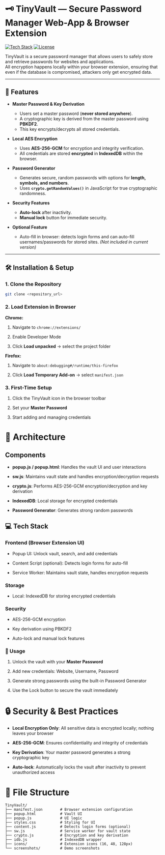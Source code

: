 # 🗝️ TinyVault — Secure Password Manager Web-App & Browser Extension

[![Tech Stack](https://img.shields.io/badge/Tech-JavaScript%2C%20HTML%2C%20CSS-blue)](https://developer.mozilla.org/) 
[![License](https://img.shields.io/badge/License-MIT-green)](LICENSE)

TinyVault is a secure password manager that allows users to safely store and retrieve passwords for websites and applications.  
All encryption happens locally within your browser extension, ensuring that even if the database is compromised, attackers only get encrypted data.

---

## 🌟 Features

- **Master Password & Key Derivation**
  - Users set a master password (**never stored anywhere**).  
  - A cryptographic key is derived from the master password using **PBKDF2**.  
  - This key encrypts/decrypts all stored credentials.

- **Local AES Encryption**
  - Uses **AES-256-GCM** for encryption and integrity verification.  
  - All credentials are stored **encrypted** in **IndexedDB** within the browser.

- **Password Generator**
  - Generates secure, random passwords with options for **length, symbols, and numbers**.  
  - Uses **`crypto.getRandomValues()`** in JavaScript for true cryptographic randomness.

- **Security Features**
  - **Auto-lock** after inactivity.  
  - **Manual lock** button for immediate security.

- **Optional Feature**
  - Auto-fill in browser: detects login forms and can auto-fill usernames/passwords for stored sites. *(Not included in current version)*  

---

## 🛠 Installation & Setup 

### 1. Clone the Repository 

``` {.bash language="bash"}
git clone <repository_url>
```

### 2. Load Extension in Browser 

**Chrome:**

1.  Navigate to `chrome://extensions/`

2.  Enable Developer Mode

3.  Click **Load unpacked** → select the project folder

**Firefox:**

1.  Navigate to `about:debugging#/runtime/this-firefox`

2.  Click **Load Temporary Add-on** → select `manifest.json`

### 3. First-Time Setup 

1.  Click the TinyVault icon in the browser toolbar

2.  Set your **Master Password**

3.  Start adding and managing credentials

# 🧩 Architecture 

## Components 

-   **popup.js / popup.html**: Handles the vault UI and user
    interactions

-   **sw.js**: Maintains vault state and handles encryption/decryption
    requests

-   **crypto.js**: Performs AES-256-GCM encryption/decryption and key
    derivation

-   **IndexedDB**: Local storage for encrypted credentials

-   **Password Generator**: Generates strong random passwords

## 💻 Tech Stack 

### Frontend (Browser Extension UI)

-   Popup UI: Unlock vault, search, and add credentials

-   Content Script (optional): Detects login forms for auto-fill

-   Service Worker: Maintains vault state, handles
    encryption requests

### Storage 

-   Local: IndexedDB for storing encrypted credentials

### Security 

-   AES-256-GCM encryption

-   Key derivation using PBKDF2 

-   Auto-lock and manual lock features

### 🚀 Usage

1.  Unlock the vault with your **Master Password**

2.  Add new credentials: Website, Username, Password

3.  Generate strong passwords using the built-in Password Generator

4.  Use the Lock button to secure the vault immediately

# 🔒 Security & Best Practices 

-   **Local Encryption Only**: All sensitive data is encrypted locally;
    nothing leaves your browser

-   **AES-256-GCM**: Ensures confidentiality and integrity of
    credentials

-   **Key Derivation**: Your master password generates a strong
    cryptographic key

-   **Auto-lock**: Automatically locks the vault after inactivity to
    prevent unauthorized access

# 📂 File Structure
    TinyVault/
    ├── manifest.json        # Browser extension configuration
    ├── popup.html           # Vault UI
    ├── popup.js             # UI logic
    ├── styles.css           # Styling for UI
    ├── content.js           # Detects login forms (optional)
    ├── sw.js                # Service worker for vault state
    ├── crypto.js            # Encryption and key derivation
    ├── idb.js               # IndexedDB wrapper
    ├── icons/               # Extension icons (16, 48, 128px)
    └── screenshots/         # Demo screenshots
